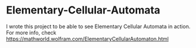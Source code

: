# Elementary-Cellular-Automata
I wrote this project to be able to see Elementary Cellular Automata in action.
For more info, check https://mathworld.wolfram.com/ElementaryCellularAutomaton.html
